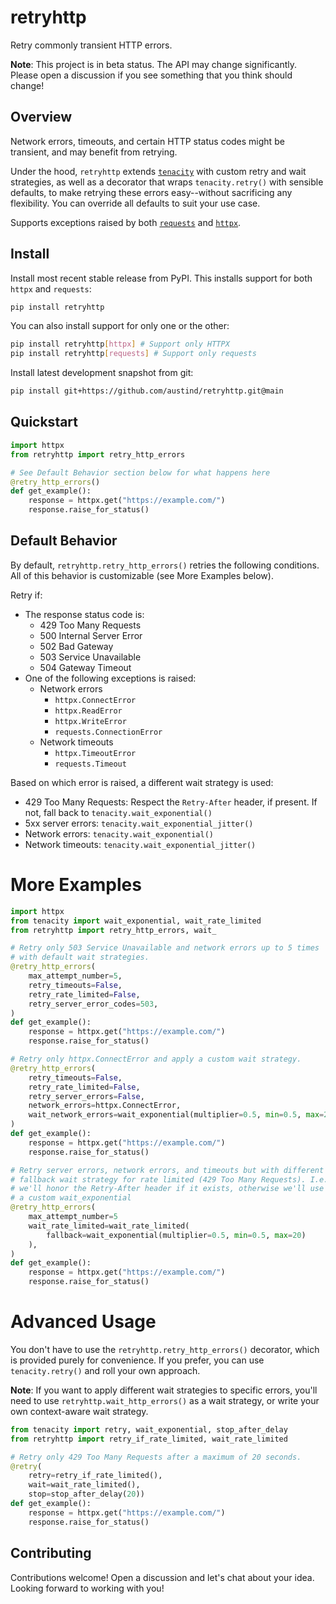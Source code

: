 # retryhttp

Retry commonly transient HTTP errors.

**Note**: This project is in beta status. The API may change significantly. Please open a discussion if you see something that you think should change!

## Overview

Network errors, timeouts, and certain HTTP status codes might be transient, and may benefit from retrying.

Under the hood, `retryhttp` extends [`tenacity`](https://github.com/jd/tenacity) with custom retry and wait strategies, as well as a decorator that wraps `tenacity.retry()` with sensible defaults, to make retrying these errors easy--without sacrificing any flexibility. You can override all defaults to suit your use case.

Supports exceptions raised by both [`requests`](https://github.com/psf/requests) and [`httpx`](https://github.com/encode/httpx).

## Install

Install most recent stable release from PyPI. This installs support for both `httpx` and `requests`:

```sh
pip install retryhttp
```

You can also install support for only one or the other:

```sh
pip install retryhttp[httpx] # Support only HTTPX
pip install retryhttp[requests] # Support only requests
```

Install latest development snapshot from git:

```sh
pip install git+https://github.com/austind/retryhttp.git@main
```

## Quickstart

```python
import httpx
from retryhttp import retry_http_errors

# See Default Behavior section below for what happens here
@retry_http_errors()
def get_example():
    response = httpx.get("https://example.com/")
    response.raise_for_status()

```

## Default Behavior

By default, `retryhttp.retry_http_errors()` retries the following conditions. All of this behavior is customizable (see More Examples below).

Retry if:

* The response status code is:
  * 429 Too Many Requests
  * 500 Internal Server Error
  * 502 Bad Gateway
  * 503 Service Unavailable
  * 504 Gateway Timeout
* One of the following exceptions is raised:
  * Network errors
    * `httpx.ConnectError`
    * `httpx.ReadError`
    * `httpx.WriteError`
    * `requests.ConnectionError`
  * Network timeouts
    * `httpx.TimeoutError`
    * `requests.Timeout`

Based on which error is raised, a different wait strategy is used:

* 429 Too Many Requests: Respect the `Retry-After` header, if present. If not, fall back to `tenacity.wait_exponential()`
* 5xx server errors: `tenacity.wait_exponential_jitter()`
* Network errors: `tenacity.wait_exponential()`
* Network timeouts: `tenacity.wait_exponential_jitter()`

# More Examples

```python
import httpx
from tenacity import wait_exponential, wait_rate_limited
from retryhttp import retry_http_errors, wait_

# Retry only 503 Service Unavailable and network errors up to 5 times
# with default wait strategies.
@retry_http_errors(
    max_attempt_number=5,
    retry_timeouts=False,
    retry_rate_limited=False,
    retry_server_error_codes=503,
)
def get_example():
    response = httpx.get("https://example.com/")
    response.raise_for_status()

# Retry only httpx.ConnectError and apply a custom wait strategy.
@retry_http_errors(
    retry_timeouts=False,
    retry_rate_limited=False,
    retry_server_errors=False,
    network_errors=httpx.ConnectError,
    wait_network_errors=wait_exponential(multiplier=0.5, min=0.5, max=20),
)
def get_example():
    response = httpx.get("https://example.com/")
    response.raise_for_status()

# Retry server errors, network errors, and timeouts but with different
# fallback wait strategy for rate limited (429 Too Many Requests). I.e.,
# we'll honor the Retry-After header if it exists, otherwise we'll use
# a custom wait_exponential
@retry_http_errors(
    max_attempt_number=5
    wait_rate_limited=wait_rate_limited(
        fallback=wait_exponential(multiplier=0.5, min=0.5, max=20)
    ),
)
def get_example():
    response = httpx.get("https://example.com/")
    response.raise_for_status()
```

# Advanced Usage

You don't have to use the `retryhttp.retry_http_errors()` decorator, which is provided purely for convenience. If you prefer, you can use `tenacity.retry()` and roll your own approach.

**Note**: If you want to apply different wait strategies to specific errors, you'll need to use `retryhttp.wait_http_errors()` as a wait strategy, or write your own context-aware wait strategy.

```python
from tenacity import retry, wait_exponential, stop_after_delay
from retryhttp import retry_if_rate_limited, wait_rate_limited

# Retry only 429 Too Many Requests after a maximum of 20 seconds.
@retry(
    retry=retry_if_rate_limited(),
    wait=wait_rate_limited(),
    stop=stop_after_delay(20))
def get_example():
    response = httpx.get("https://example.com/")
    response.raise_for_status()
```

## Contributing

Contributions welcome! Open a discussion and let's chat about your idea. Looking forward to working with you!
